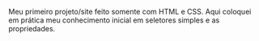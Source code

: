 Meu primeiro projeto/site feito somente com HTML e CSS.
Aqui coloquei em prática meu conhecimento inicial em seletores simples
e as propriedades.